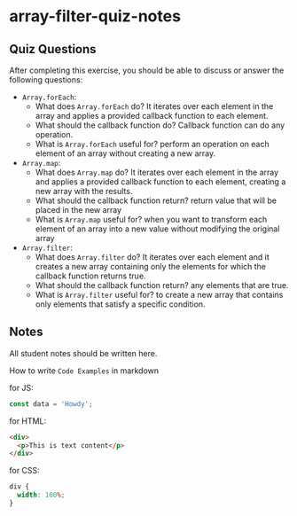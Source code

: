 # array-filter-quiz-notes

## Quiz Questions

After completing this exercise, you should be able to discuss or answer the following questions:

- `Array.forEach`:
  - What does `Array.forEach` do? It iterates over each element in the array and applies a provided callback function to each element.
  - What should the callback function do? Callback function can do any operation.
  - What is `Array.forEach` useful for? perform an operation on each element of an array without creating a new array.
- `Array.map`:
  - What does `Array.map` do? It iterates over each element in the array and applies a provided callback function to each element, creating a new array with the results.
  - What should the callback function return? return value that will be placed in the new array
  - What is `Array.map` useful for? when you want to transform each element of an array into a new value without modifying the original array
- `Array.filter`:
  - What does `Array.filter` do? It iterates over each element and it creates a new array containing only the elements for which the callback function returns true.
  - What should the callback function return? any elements that are true.
  - What is `Array.filter` useful for? to create a new array that contains only elements that satisfy a specific condition.

## Notes

All student notes should be written here.

How to write `Code Examples` in markdown

for JS:

```javascript
const data = 'Howdy';
```

for HTML:

```html
<div>
  <p>This is text content</p>
</div>
```

for CSS:

```css
div {
  width: 100%;
}
```
